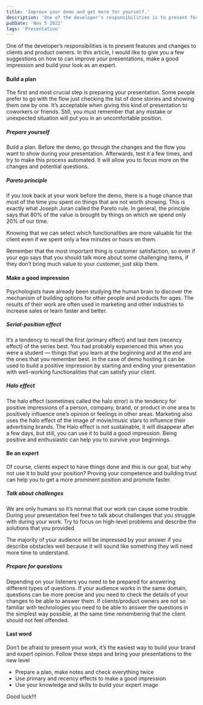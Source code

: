 ```yaml
---
title: 'Improve your demo and get more for yourself.'
description: 'One of the developer’s responsibilities is to present features and changes to clients and product owners. In this article, I would like to give you a few suggestions on how to can improve your presentations, make a good impression and build your look as an expert.'
pubDate: 'Nov 5 2022'
tags: 'Presentation'
---
```


One of the developer’s responsibilities is to present features and changes to clients and product owners. In this article, I would like to give you a few suggestions on how to can improve your presentations, make a good impression and build your look as an expert.

#### Build a plan
The first and most crucial step is preparing your presentation. Some people prefer to go with the flow just checking the list of done stories and showing them one by one. It’s acceptable when giving this kind of presentation to coworkers or friends. Still, you must remember that any mistake or unexpected situation will put you in an uncomfortable position.

##### Prepare yourself
Build a plan. Before the demo, go through the changes and the flow you want to show during your presentation. Afterwards, test it a few times, and try to make this process automated. It will allow you to focus more on the changes and potential questions.

##### Pareto principle
If you look back at your work before the demo, there is a huge chance that most of the time you spent on things that are not worth showing. This is exactly what Joseph Juran called the Pareto rule. In general, the principle says that 80% of the value is brought by things on which we spend only 20% of our time.

Knowing that we can select which functionalities are more valuable for the client even if we spent only a few minutes or hours on them.

Remember that the most important thing is customer satisfaction, so even if your ego says that you should talk more about some challenging items, if they don’t bring much value to your customer, just skip them.

#### Make a good impression
Psychologists have already been studying the human brain to discover the mechanism of building options for other people and products for ages. The results of their work are often used in marketing and other industries to increase sales or learn faster and better.

##### Serial-position effect
It’s a tendency to recall the first (primary effect) and last item (recency effect) of the series best. You had probably experienced this when you were a student — things that you learn at the beginning and at the end are the ones that you remember best. In the case of demo hosting it can be used to build a positive impression by starting and ending your presentation with well-working functionalities that can satisfy your client.

##### Halo effect
The halo effect (sometimes called the halo error) is the tendency for positive impressions of a person, company, brand, or product in one area to positively influence one’s opinion or feelings in other areas. Marketing also uses the halo effect of the image of movie/music stars to influence their advertising brands. The Halo effect is not sustainable, it will disappear after a few days, but still, you can use it to build a good impression. Being positive and enthusiastic can help you to survive your beginnings.

#### Be an expert
Of course, clients expect to have things done and this is our goal, but why not use it to build your position? Proving your competence and building trust can help you to get a more prominent position and promote faster.

##### Talk about challenges
We are only humans so it’s normal that our work can cause some trouble. During your presentation feel free to talk about challenges that you struggle with during your work. Try to focus on high-level problems and describe the solutions that you provided.

The majority of your audience will be impressed by your answer if you describe obstacles well because it will sound like something they will need more time to understand.

##### Prepare for questions
Depending on your listeners you need to be prepared for answering different types of questions. If your audience works in the same domain, questions can be more precise and you need to check the details of your changes to be able to answer them. If clients/product owners are not so familiar with technologies you need to be able to answer the questions in the simplest way possible, at the same time remembering that the client should not feel offended.

#### Last word
Don’t be afraid to present your work, it’s the easiest way to build your brand and expert opinion. Follow these steps and bring your presentations to the new level

- Prepare a plan, make notes and check everything twice
- Use primary and recency effects to make a good impression
- Use your knowledge and skills to build your expert image

Good luck!!!